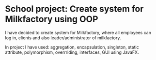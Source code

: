 <h1>School project: Create system for Milkfactory using OOP</h1>
I have decided to create system for Milkfactory, where all employees can log in, clients and also leader/administrator of milkfactory.
 
In project I have used: aggregation, encapsulation, singleton, static attribute, polymorphism, overrriding, interfaces, GUI using JavaFX.



  
